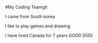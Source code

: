 #My Coding Teamgit

I came from South korea

I like to play games and drawing

I have lived Canada for 7 years
GODD
5555